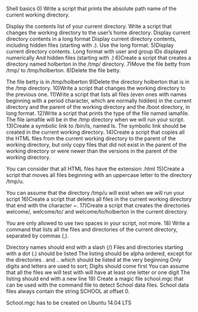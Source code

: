Shell basics 0) Write a script that prints the absolute path name of the current working directory.

Display the contents list of your current directory.
Write a script that changes the working directory to the user’s home directory.
Display current directory contents in a long format
Display current directory contents, including hidden files (starting with .). Use the long format. 5)Display current directory contents.
Long format with user and group IDs displayed numerically And hidden files (starting with .) 6)Create a script that creates a directory named holberton in the /tmp/ directory. 7)Move the file betty from /tmp/ to /tmp/holberton. 8)Delete the file betty.

The file betty is in /tmp/holberton 9)Delete the directory holberton that is in the /tmp directory. 10)Write a script that changes the working directory to the previous one. 11)Write a script that lists all files (even ones with names beginning with a period character, which are normally hidden) in the current directory and the parent of the working directory and the /boot directory, in long format. 12)Write a script that prints the type of the file named iamafile. The file iamafile will be in the /tmp directory when we will run your script. 13)Create a symbolic link to /bin/ls, named ls. The symbolic link should be created in the current working directory. 14)Create a script that copies all the HTML files from the current working directory to the parent of the working directory, but only copy files that did not exist in the parent of the working directory or were newer than the versions in the parent of the working directory.

You can consider that all HTML files have the extension .html 15)Create a script that moves all files beginning with an uppercase letter to the directory /tmp/u.

You can assume that the directory /tmp/u will exist when we will run your script 16)Create a script that deletes all files in the current working directory that end with the character ~. 17)Create a script that creates the directories welcome/, welcome/to/ and welcome/to/holberton in the current directory.

You are only allowed to use two spaces in your script, not more. 18) Write a command that lists all the files and directories of the current directory, separated by commas (,).

Directory names should end with a slash (/) Files and directories starting with a dot (.) should be listed The listing should be alpha ordered, except for the directories . and .. which should be listed at the very beginning Only digits and letters are used to sort; Digits should come first You can assume that all the files we will test with will have at least one letter or one digit The listing should end with a new line 19) Create a magic file school.mgc that can be used with the command file to detect School data files. School data files always contain the string SCHOOL at offset 0.

School.mgc has to be created on Ubuntu 14.04 LTS
